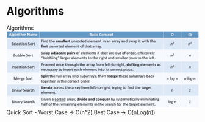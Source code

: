 # Algorithms
Algorithms
![Screenshot](Capture.PNG)
Quick Sort - Worst Case -> O(n^2)
             Best Case -> O(nLog(n))
